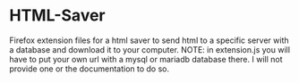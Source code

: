# HTML-Saver
Firefox extension files for a html saver to send html to a specific server with a database and download it to your computer. 
NOTE: in extension.js you will have to put your own url with a mysql or mariadb database there. I will not provide one or the documentation to do so.
